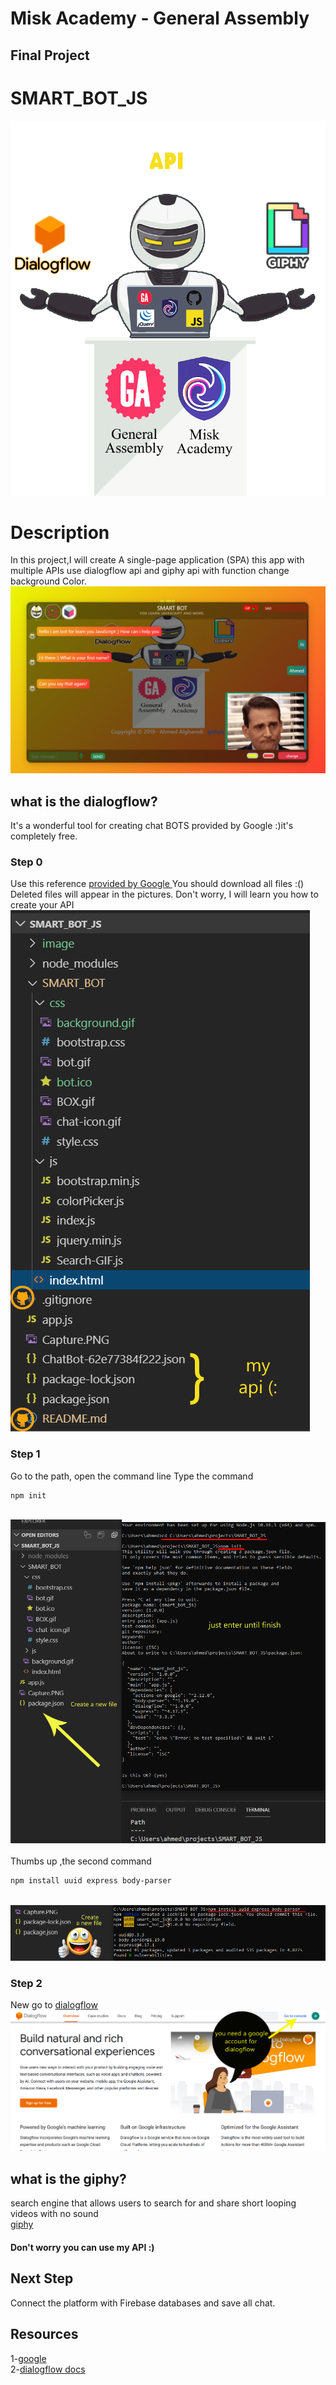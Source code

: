 
   # Misk Academy - General Assembly
## Final Project<br>
# SMART_BOT_JS <br>
<p align="center">
  <img width="600" height="600" src="/SMART_BOT/css/background.gif">
</p>

# Description

In this project,I will create A single-page application (SPA) this app with multiple APIs use dialogflow api and giphy api 
with function change background Color.
<img src="Capture.PNG" ><br>
## what is the dialogflow?
It's a wonderful tool for creating chat BOTS provided by Google :)it's completely free.

### Step 0

Use this reference [provided by Google ](https://github.com/googleapis/nodejs-dialogflow)
You should download all files :() Deleted files will appear in the pictures. Don't worry, I will learn you how to create your API
<br><img src="image/files.PNG" >
### Step 1
Go to the path, open the command line
Type the command
```bash
npm init
```
<br><img src="image/dialogflow/1.png" ><br>
<br>
Thumbs up ,the second command
```bash
npm install uuid express body-parser
```
<br><img src="image/dialogflow/2.png" ><br>

### Step 2
New go to [dialogflow](https://dialogflow.com)
<br><img src="image/dialogflow/3.png" ><br>
## what is the giphy?
search engine that allows users to search for and share short looping videos with no sound
<br>[giphy](https://giphy.com)<br>
#### Don't worry you can use my API :)

## Next Step
Connect the platform with Firebase databases and save all chat.

## Resources
1-[google](https://github.com/googleapis/nodejs-dialogflow) <br>
2-[dialogflow docs](https://dialogflow.com/docs)
